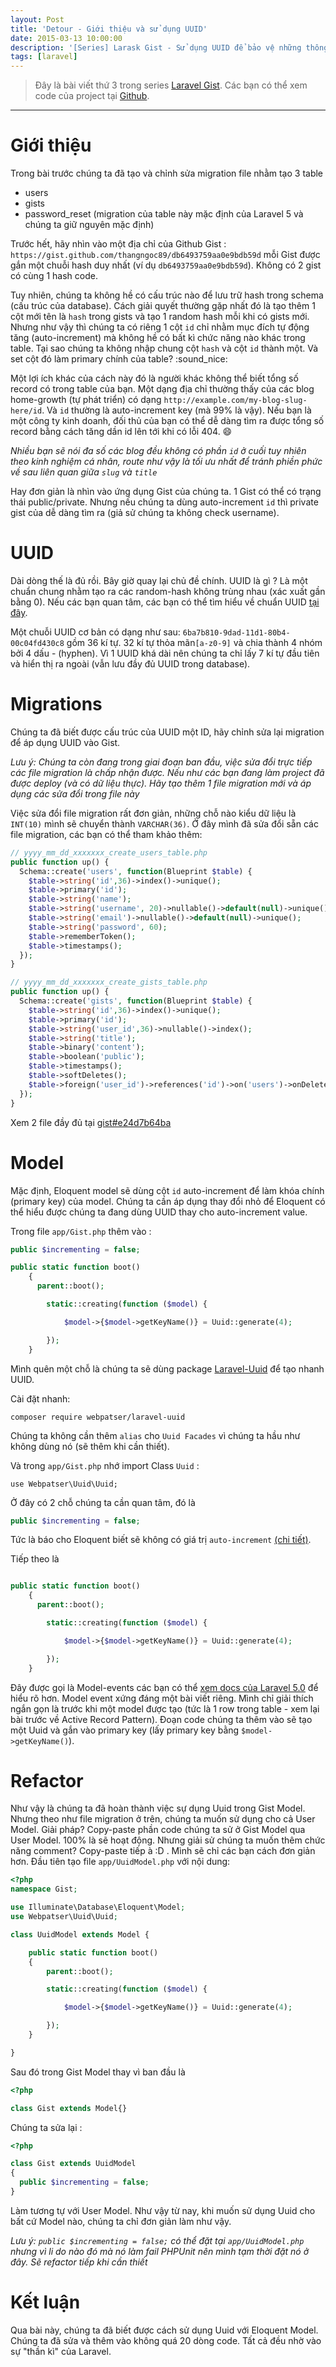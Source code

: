 ```yaml
---
layout: Post
title: 'Detour - Giới thiệu và sử dụng UUID'
date: 2015-03-13 10:00:00
description: '[Series] Larask Gist - Sử dụng UUID để bảo vệ những thông tin nhạy cảm của ứng dụng'
tags: [laravel]
---
```


> Đây là bài viết thứ 3 trong series [Laravel Gist](/gioi-thieu-series-larask-gist/).
> Các bạn có thể xem code của project tại [Github](http://github.com/larask/gist).

---

# Giới thiệu

Trong bài trước chúng ta đã tạo và chỉnh sửa migration file nhằm tạo 3 table

- users
- gists
- password_reset (migration của table này mặc định của Laravel 5 và chúng ta giữ nguyên mặc định)

Trước hết, hãy nhìn vào một địa chỉ của Github Gist : `https://gist.github.com/thangngoc89/db6493759aa0e9bdb59d` mỗi Gist được gắn một chuỗi hash duy nhất (ví dụ `db6493759aa0e9bdb59d`). Không có 2 gist có cùng 1 hash code.

Tuy nhiên, chúng ta không hề có cấu trúc nào để lưu trữ hash trong schema (cấu trúc của database). Cách giải quyết thường gặp nhất đó là tạo thêm 1 cột mới tên là `hash` trong gists và tạo 1 random hash mỗi khi có gists mới. Nhưng như vậy thì chúng ta có riêng 1 cột `id`  chỉ nhằm mục đích tự động tăng (auto-increment) mà không hề có bất kì chức năng nào khác trong table. Tại sao chúng ta không nhập chung cột `hash` và cột `id` thành một. Và set cột đó làm primary chính của table? :sound_nice:

Một lợi ích khác của cách này đó là người khác không thể biết tổng số record có trong table của bạn. Một dạng địa chỉ thường thấy của các blog home-growth (tự phát triển) có dạng `http://example.com/my-blog-slug-here/id`. Và `id` thường là auto-increment key (mà 99% là vậy). Nếu bạn là một công ty kinh doanh, đối thủ của bạn có thể dễ dàng tìm ra được tổng số record bằng cách tăng dần id lên tới khi có lỗi 404. :smile:

*Nhiều bạn sẽ nói đa số các blog đều không có phần `id` ở cuối tuy nhiên theo kinh nghiệm cá nhân, route như vậy là tối ưu nhất để tránh phiền phức về sau liên quan giữa `slug` và `title`*

Hay đơn giản là nhìn vào ứng dụng Gist của chúng ta. 1 Gist có thể có trạng thái public/private. Nhưng nếu chúng ta dùng auto-increment `id` thì private gist của dễ dàng tìm ra (giả sử chúng ta không check username).

# UUID

Dài dòng thế là đủ rồi. Bây giờ quay lại chủ đề chính. UUID là gì ? Là một chuẩn chung nhằm tạo ra các random-hash không trùng nhau (xác xuất gần bằng 0).  Nếu các bạn quan tâm, các bạn có thể tìm hiểu về chuẩn UUID [tại đây](http://tools.ietf.org/html/rfc4122).

Một chuỗi UUID cơ bản có dạng như sau: `6ba7b810-9dad-11d1-80b4-00c04fd430c8` gồm 36 kí tự. 32 kí tự thỏa mãn`[a-z0-9]` và chia thành 4 nhóm bởi 4 dấu - (hyphen). Vì 1 UUID khá dài nên chúng ta chỉ lấy 7 kí tự đầu tiên và hiển thị ra ngoài (vẫn lưu đầy đủ UUID trong database).

# Migrations

Chúng ta đã biết được cấu trúc của UUID một ID, hãy chỉnh sửa lại migration để áp dụng UUID vào Gist.

*Lưu ý: Chúng ta còn đang trong giai đoạn ban đầu, việc sửa đổi trực tiếp các file migration là chấp nhận được. Nếu như các bạn đang làm project đã được deploy (và có dữ liệu thực). Hãy tạo thêm 1 file migration mới và áp dụng các sửa đổi trong file này*

Việc sửa đổi file migration rất đơn giản, những chỗ nào kiểu dữ liệu là `INT(10)` mình sẽ chuyển thành `VARCHAR(36)`. Ở đây mình đã sửa đổi sẵn các file migration, các bạn có thể tham khảo thêm:

```php
// yyyy_mm_dd_xxxxxxx_create_users_table.php
public function up() {
  Schema::create('users', function(Blueprint $table) {
    $table->string('id',36)->index()->unique();
    $table->primary('id');
    $table->string('name');
    $table->string('username', 20)->nullable()->default(null)->unique();
    $table->string('email')->nullable()->default(null)->unique();
    $table->string('password', 60);
    $table->rememberToken();
    $table->timestamps();
  });
}
```

```php
// yyyy_mm_dd_xxxxxxx_create_gists_table.php
public function up() {
  Schema::create('gists', function(Blueprint $table) {
    $table->string('id',36)->index()->unique();
    $table->primary('id');
    $table->string('user_id',36)->nullable()->index();
    $table->string('title');
    $table->binary('content');
    $table->boolean('public');
    $table->timestamps();
    $table->softDeletes();
    $table->foreign('user_id')->references('id')->on('users')->onDelete('SET NULL');
  });
}
```

Xem 2 file đầy đủ tại [gist#e24d7b64ba](https://github.com/Larask/gist/commit/e24d7b64ba6ad2da1b1787fb2c98fceb90e01476)

# Model

Mặc định, Eloquent model sẽ dùng cột `id` auto-increment để làm khóa chính (primary key) của model. Chúng ta cần áp dụng thay đổi nhỏ để Eloquent có thể hiểu được chúng ta đang dùng UUID thay cho auto-increment value.

Trong file `app/Gist.php` thêm vào :

```php
public $incrementing = false;

public static function boot()
    {
      parent::boot();

        static::creating(function ($model) {

            $model->{$model->getKeyName()} = Uuid::generate(4);

        });
    }
```

Mình quên một chỗ là chúng ta sẽ dùng package
[Laravel-Uuid](https://github.com/webpatser/laravel-uuid) để tạo nhanh UUID.

Cài đặt nhanh:

`composer require webpatser/laravel-uuid`

Chúng ta không cần thêm `alias` cho `Uuid Facades` vì chúng ta hầu như không dùng nó (sẽ thêm khi cần thiết).

Và trong `app/Gist.php` nhớ import Class `Uuid` :

`use Webpatser\Uuid\Uuid;`

Ở đây có 2 chỗ chúng ta cần quan tâm, đó là

```php
public $incrementing = false;
```

Tức là báo cho Eloquent biết sẽ không có giá trị `auto-increment` [(chi tiết)](https://github.com/illuminate/database/blob/master/Eloquent/Model.php#L58-L63).

Tiếp theo là

```php

public static function boot()
    {
      parent::boot();

        static::creating(function ($model) {

            $model->{$model->getKeyName()} = Uuid::generate(4);

        });
    }
```

Đây được gọi là Model-events các bạn có thể [xem docs của Laravel 5.0](http://laravel.com/docs/5.0/eloquent#model-events) để hiểu rõ hơn. Model event xứng đáng một bài viết riêng. Mình chỉ giải thích ngắn gọn là trước khi một model được tạo (tức là 1 row trong table - xem lại bài trước về Active Record Pattern). Đoạn code chúng ta thêm vào sẽ tạo một Uuid và gắn vào primary key (lấy primary key bằng `$model->getKeyName()`).

# Refactor

Như vậy là chúng ta đã hoàn thành việc sự dụng Uuid trong Gist Model. Nhưng theo như file migration ở trên, chúng ta muốn sử dụng cho cả User Model. Giải pháp? Copy-paste phần code chúng ta sử ở Gist Model qua User Model. 100% là sẽ hoạt động. Nhưng giải sử chúng ta muốn thêm chức năng comment? Copy-paste tiếp à :D . Mình sẽ chỉ các bạn cách đơn giản hơn. Đầu tiên tạo file `app/UuidModel.php` với nội dung:

```php
<?php
namespace Gist;

use Illuminate\Database\Eloquent\Model;
use Webpatser\Uuid\Uuid;

class UuidModel extends Model {

    public static function boot()
    {
        parent::boot();

        static::creating(function ($model) {

            $model->{$model->getKeyName()} = Uuid::generate(4);

        });
    }

}
```

Sau đó trong Gist Model thay vì ban đầu là

```php
<?php

class Gist extends Model{}
```

Chúng ta sửa lại :

```php
<?php

class Gist extends UuidModel
{
  public $incrementing = false;
}
```

Làm tương tự với User Model. Như vậy từ nay, khi muốn sử dụng Uuid cho bất cứ Model nào, chúng ta chỉ đơn giản làm như vậy.

*Lưu ý: `public $incrementing = false;` có thể đặt tại `app/UuidModel.php` nhưng vì li do nào đó mà nó làm fail PHPUnit nên mình tạm thời đặt nó ở đây. Sẽ refactor tiếp khi cần thiết*

# Kết luận

Qua bài này, chúng ta đã biết được cách sử dụng Uuid với Eloquent Model. Chúng ta đã sửa và thêm vào không quá 20 dòng code. Tất cả đều nhờ vào sự "thần kì" của Laravel.

